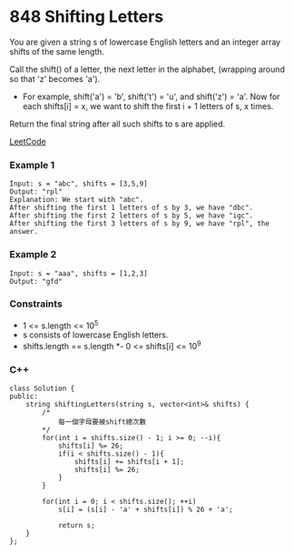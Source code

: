 # 848 Shifting Letters

You are given a string s of lowercase English letters and an integer array shifts of the same length.

Call the shift() of a letter, the next letter in the alphabet, (wrapping around so that 'z' becomes 'a').

* For example, shift('a') = 'b', shift('t') = 'u', and shift('z') = 'a'.
Now for each shifts[i] = x, we want to shift the first i + 1 letters of s, x times.

Return the final string after all such shifts to s are applied.
 

[LeetCode](https://leetcode.cn/problems/shifting-letters/)


### Example 1

```
Input: s = "abc", shifts = [3,5,9]
Output: "rpl"
Explanation: We start with "abc".
After shifting the first 1 letters of s by 3, we have "dbc".
After shifting the first 2 letters of s by 5, we have "igc".
After shifting the first 3 letters of s by 9, we have "rpl", the answer.
```

### Example 2

```
Input: s = "aaa", shifts = [1,2,3]
Output: "gfd"
```
 

### Constraints

* 1 <= s.length <= 10<sup>5</sup>
* s consists of lowercase English letters.
* shifts.length == s.length
*- 0 <= shifts[i] <= 10<sup>9</sup>

### C++ 

```
class Solution {
public:
    string shiftingLetters(string s, vector<int>& shifts) {
        /*
            每一個字母要被shift總次數
        */
        for(int i = shifts.size() - 1; i >= 0; --i){
            shifts[i] %= 26;
            if(i < shifts.size() - 1){
                shifts[i] += shifts[i + 1];
                shifts[i] %= 26;
            }
        }

        for(int i = 0; i < shifts.size(); ++i)
            s[i] = (s[i] - 'a' + shifts[i]) % 26 + 'a';

            return s;
    }
};
```
